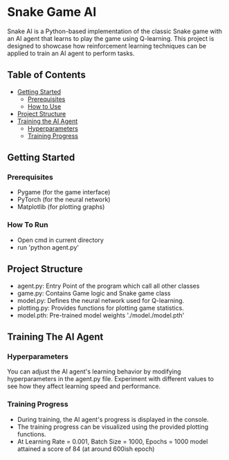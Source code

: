 # Snake Game AI

Snake AI is a Python-based implementation of the classic Snake game with an AI agent that learns to play the game using Q-learning. This project is designed to showcase how reinforcement learning techniques can be applied to train an AI agent to perform tasks.

## Table of Contents
- [Getting Started](#getting-started)
    - [Prerequisites](#prerequisites)
    - [How to Use](#how-to-use)
- [Project Structure](#project-structure)
- [Training the AI Agent](#training-the-ai-agent)
  - [Hyperparameters](#hyperparameters) 
  - [Training Progress](#training-progress)

## Getting Started
### Prerequisites
- Pygame (for the game interface)
- PyTorch (for the neural network)
- Matplotlib (for plotting graphs)
### How To Run
- Open cmd in current directory
- run 'python agent.py'
## Project Structure
- agent.py: Entry Point of the program which call all other classes
- game.py: Contains Game logic and Snake game class
- model.py: Defines the neural network used for Q-learning.
- plotting.py: Provides functions for plotting game statistics.
- model.pth: Pre-trained model weights './model./model.pth'
## Training The AI Agent
### Hyperparameters
You can adjust the AI agent's learning behavior by modifying hyperparameters in the agent.py file. Experiment with different values to see how they affect learning speed and performance.
### Training Progress
- During training, the AI agent's progress is displayed in the console.
- The training progress can be visualized using the provided plotting functions.
- At Learning Rate = 0.001, Batch Size = 1000, Epochs = 1000 model attained a score of 84 (at around 600ish epoch)



